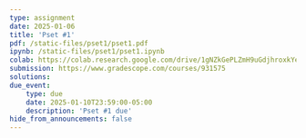 ```yaml
---
type: assignment
date: 2025-01-06
title: 'Pset #1'
pdf: /static-files/pset1/pset1.pdf
ipynb: /static-files/pset1/pset1.ipynb
colab: https://colab.research.google.com/drive/1gNZkGePLZmH9uGdjhroxkYe_GXA5KDSy
submission: https://www.gradescope.com/courses/931575
solutions:
due_event:
    type: due
    date: 2025-01-10T23:59:00-05:00
    description: 'Pset #1 due'
hide_from_announcements: false
---
```

